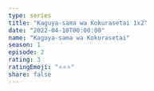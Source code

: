 ```yaml
---
type: series
title: "Kaguya-sama wa Kokurasetai 1x2"
date: "2022-04-10T00:00:00"
name: "Kaguya-sama wa Kokurasetai"
season: 1
episode: 2
rating: 3
ratingEmoji: "⭐️⭐️⭐️"
share: false
---
```

